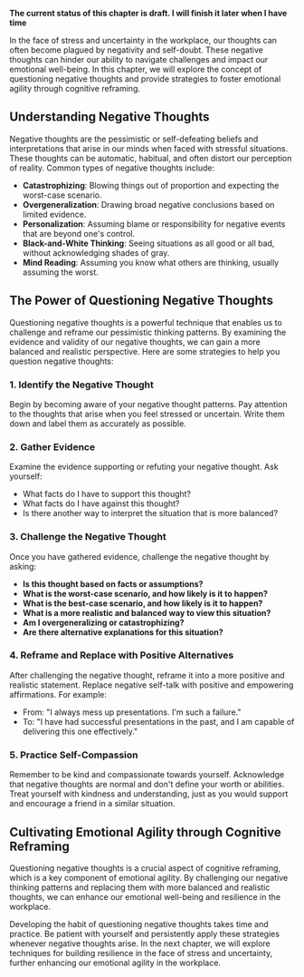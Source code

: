 **The current status of this chapter is draft. I will finish it later when I have time**

In the face of stress and uncertainty in the workplace, our thoughts can often become plagued by negativity and self-doubt. These negative thoughts can hinder our ability to navigate challenges and impact our emotional well-being. In this chapter, we will explore the concept of questioning negative thoughts and provide strategies to foster emotional agility through cognitive reframing.

Understanding Negative Thoughts
-------------------------------

Negative thoughts are the pessimistic or self-defeating beliefs and interpretations that arise in our minds when faced with stressful situations. These thoughts can be automatic, habitual, and often distort our perception of reality. Common types of negative thoughts include:

* **Catastrophizing**: Blowing things out of proportion and expecting the worst-case scenario.
* **Overgeneralization**: Drawing broad negative conclusions based on limited evidence.
* **Personalization**: Assuming blame or responsibility for negative events that are beyond one's control.
* **Black-and-White Thinking**: Seeing situations as all good or all bad, without acknowledging shades of gray.
* **Mind Reading**: Assuming you know what others are thinking, usually assuming the worst.

The Power of Questioning Negative Thoughts
------------------------------------------

Questioning negative thoughts is a powerful technique that enables us to challenge and reframe our pessimistic thinking patterns. By examining the evidence and validity of our negative thoughts, we can gain a more balanced and realistic perspective. Here are some strategies to help you question negative thoughts:

### 1. **Identify the Negative Thought**

Begin by becoming aware of your negative thought patterns. Pay attention to the thoughts that arise when you feel stressed or uncertain. Write them down and label them as accurately as possible.

### 2. **Gather Evidence**

Examine the evidence supporting or refuting your negative thought. Ask yourself:

* What facts do I have to support this thought?
* What facts do I have against this thought?
* Is there another way to interpret the situation that is more balanced?

### 3. **Challenge the Negative Thought**

Once you have gathered evidence, challenge the negative thought by asking:

* **Is this thought based on facts or assumptions?**
* **What is the worst-case scenario, and how likely is it to happen?**
* **What is the best-case scenario, and how likely is it to happen?**
* **What is a more realistic and balanced way to view this situation?**
* **Am I overgeneralizing or catastrophizing?**
* **Are there alternative explanations for this situation?**

### 4. **Reframe and Replace with Positive Alternatives**

After challenging the negative thought, reframe it into a more positive and realistic statement. Replace negative self-talk with positive and empowering affirmations. For example:

* From: "I always mess up presentations. I'm such a failure."
* To: "I have had successful presentations in the past, and I am capable of delivering this one effectively."

### 5. **Practice Self-Compassion**

Remember to be kind and compassionate towards yourself. Acknowledge that negative thoughts are normal and don't define your worth or abilities. Treat yourself with kindness and understanding, just as you would support and encourage a friend in a similar situation.

Cultivating Emotional Agility through Cognitive Reframing
---------------------------------------------------------

Questioning negative thoughts is a crucial aspect of cognitive reframing, which is a key component of emotional agility. By challenging our negative thinking patterns and replacing them with more balanced and realistic thoughts, we can enhance our emotional well-being and resilience in the workplace.

Developing the habit of questioning negative thoughts takes time and practice. Be patient with yourself and persistently apply these strategies whenever negative thoughts arise. In the next chapter, we will explore techniques for building resilience in the face of stress and uncertainty, further enhancing our emotional agility in the workplace.
